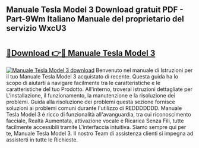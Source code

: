 ## Manuale Tesla Model 3 Download gratuit PDF - Part-9Wm Italiano Manuale del proprietario del servizio WxcU3

# <h2><a href="http://dfejlfd.blite.top/?on=Manuale+Tesla+Model+3">🔗Download 👉🔴 Manuale Tesla Model 3</a></h2>

[![Manuale Tesla Model 3 download](https://i.imgur.com/lujVjoI.png)](http://dfejlfd.blite.top/?on=Manuale+Tesla+Model+3)
Benvenuto nel manuale di Istruzioni per il tuo Manuale Tesla Model 3 acquistato di recente. Questa guida ha lo scopo di aiutarti a navigare facilmente tra le caratteristiche e le caratteristiche del tuo Prodotto. All'interno, troverai istruzioni dettagliate per L'installazione, il funzionamento, la manutenzione e la risoluzione dei problemi. Guida alla risoluzione dei problemi questa sezione fornisce soluzioni ai problemi comuni durante l'utilizzo di REDDDDDDD. Manuale Tesla Model 3 è ricco di funzionalità all'avanguardia, tra cui riconoscimento facciale, Realtà Aumentata, attivazione vocale e Ricarica Senza Fili, tutte facilmente accessibili tramite L'interfaccia intuitiva. Siamo sempre qui per te, Manuale Tesla Model 3. Il nostro Team di assistenza clienti si impegna ad assisterti in tutte le Richieste.
